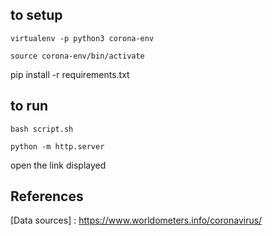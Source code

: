 ## to setup

`virtualenv -p python3 corona-env`

`source corona-env/bin/activate`

pip install -r requirements.txt

## to run

`bash script.sh`

`python -m http.server`

open the link displayed

## References

[Data sources] : https://www.worldometers.info/coronavirus/
